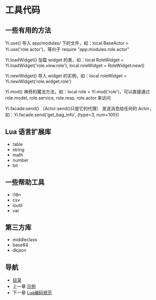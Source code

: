 # 工具代码

## 一些有用的方法

Yi.use()
	导入 app/modules/ 下的文件，如：local BaseActor = Yi.use('role.actor')，等价于 require "app.modules.role.actor"

Yi.loadWidget()
	加载 widget 的类，如：local RoleWidget = Yi.loadWidget('role.view.role'), local roleWidget = RoleWidget:new()

Yi.newWidget()
	导入 widget 的实例，如：local roleWidget = Yi.newWidget('role.widget.role')

Yi.mod()
	神奇的魔法方法，如：local role = Yi.mod('role')，可以直接通过 role.model, role.service, role.resp, role.actor 来访问

Yi.facade:send() （Actor:send()只是它的代理）
	发送消息给任何的 Actor，如：Yi.facade.send('get_bag_info', {type=3, num=100})

## Lua 语言扩展库

- table
- string
- math
- number
- bit

## 一些帮助工具

- i18n
- csv
- ioutil
- var

## 第三方库

- middleclass
- base64
- dkjson

## 导航
- [目录](00.md)
- 上一章 [示例](06.md)
- 下一章 [Lua编码规范](08.md)